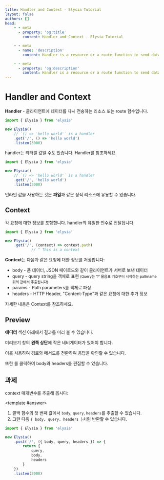 ```yaml
---
title: Handler and Context - Elysia Tutorial
layout: false
authors: []
head:
    - - meta
      - property: 'og:title'
        content: Handler and Context - Elysia Tutorial

    - - meta
      - name: 'description'
        content: Handler is a resource or a route function to send data back to client. Context contains information about each request.

    - - meta
      - property: 'og:description'
        content: Handler is a resource or a route function to send data back to client. Context contains information about each request.
---
```


<script setup lang="ts">
import { Elysia } from 'elysia'

import { Cog } from 'lucide-vue-next'
import Editor from '../../../components/xiao/playground/playground.vue'
import DocLink from '../../../components/xiao/doc-link/doc-link.vue'

import { code, testcases } from './data'
</script>

<Editor :code="code" :testcases="testcases">

# Handler and Context

**Handler** - 클라이언트에 데이터를 다시 전송하는 리소스 또는 route 함수입니다.

```ts
import { Elysia } from 'elysia'

new Elysia()
    // `() => 'hello world'` is a handler
    .get('/', () => 'hello world')
    .listen(3000)
```

handler는 리터럴 값일 수도 있습니다. <DocLink href="/essential/handler">Handler</DocLink>를 참조하세요.

```ts
import { Elysia } from 'elysia'

new Elysia()
    // `() => 'hello world'` is a handler
    .get('/', 'hello world')
    .listen(3000)
```

인라인 값을 사용하는 것은 **파일**과 같은 정적 리소스에 유용할 수 있습니다.

## Context

각 요청에 대한 정보를 포함합니다. handler의 유일한 인수로 전달됩니다.

```typescript twoslash
import { Elysia } from 'elysia'

new Elysia()
	.get('/', (context) => context.path)
            // ^ This is a context
```

**Context**는 다음과 같은 요청에 대한 정보를 저장합니다:
- <DocLink href="/essential/validation#body">body</DocLink> - 폼 데이터, JSON 페이로드와 같이 클라이언트가 서버로 보낸 데이터
- <DocLink href="/essential/validation#query">query</DocLink> - query string을 객체로 표현 <small>(Query는 '?' 물음표 기호부터 시작하는 pathname 뒤의 값에서 추출됩니다)</small>
- <DocLink href="/essential/validation#params">params</DocLink> - Path parameters를 객체로 파싱
- <DocLink href="/essential/validation#headers">headers</DocLink> - HTTP Header, "Content-Type"과 같은 요청에 대한 추가 정보

자세한 내용은 <DocLink href="/essential/handler#context">Context</DocLink>를 참조하세요.

## Preview

**에디터** 섹션 아래에서 결과를 미리 볼 수 있습니다.

미리보기 창의 **왼쪽 상단**에 작은 네비게이터가 있어야 합니다.

이를 사용하여 경로와 메서드를 전환하여 응답을 확인할 수 있습니다.

또한 <Cog class="inline -translate-y-0.5" :size="18" stroke-width="2" />를 클릭하여 body와 headers를 편집할 수 있습니다.

## 과제

context 매개변수를 추출해 봅시다:

<template #answer>

1. 콜백 함수의 첫 번째 값에서 `body`, `query`, `headers`를 추출할 수 있습니다.
2. 그런 다음 `{ body, query, headers }`처럼 반환할 수 있습니다.

```typescript
import { Elysia } from 'elysia'

new Elysia()
	.post('/', ({ body, query, headers }) => {
		return {
			query,
			body,
			headers
		}
	})
	.listen(3000)
```

</template>

</Editor>
